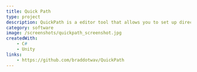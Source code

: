 ```yaml
---
title: Quick Path
type: project
description: QuickPath is a editor tool that allows you to set up directories as menu items for quick and easy access to important folders.
category: software
image: /screenshots/quickpath_screenshot.jpg
createdWith:
    - C#
    - Unity
links:
    - https://github.com/braddotwav/QuickPath
---
```

